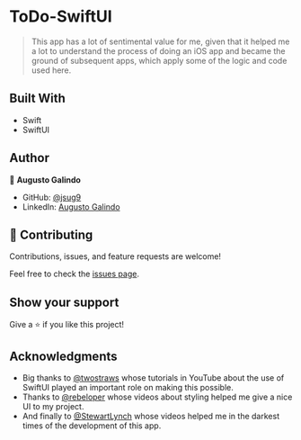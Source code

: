 # ToDo-SwiftUI

> This app has a lot of sentimental value for me, given that it helped me a lot to understand the process of doing an iOS app and became the ground of subsequent apps, which apply some of the logic and code used here.

## Built With

- Swift
- SwiftUI

## Author

👤 **Augusto Galindo**

- GitHub: [@jsug9](https://github.com/jsug9)
- LinkedIn: [Augusto Galindo](https://www.linkedin.com/in/augustogalindo/)

## 🤝 Contributing

Contributions, issues, and feature requests are welcome!

Feel free to check the [issues page](https://github.com/jsug9/ToDo-SwiftUI/issues).

## Show your support

Give a ⭐️ if you like this project!

## Acknowledgments

- Big thanks to [@twostraws](https://github.com/twostraws) whose tutorials in YouTube about the use of SwiftUI played an important role on making this possible.
- Thanks to [@rebeloper](https://github.com/rebeloper) whose videos about styling helped me give a nice UI to my project.
- And finally to [@StewartLynch](https://github.com/StewartLynch) whose videos helped me in the darkest times of the development of this app.
